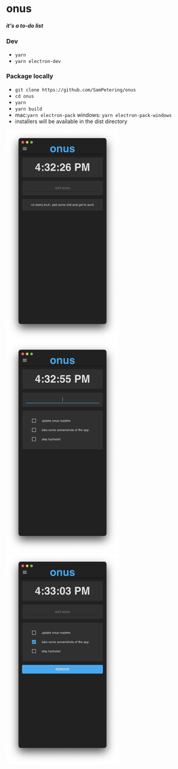 # onus 
##### it's a to-do list

### Dev
* ```yarn```
* ```yarn electron-dev```

### Package locally
* ```git clone https://github.com/SamPetering/onus```
* ```cd onus```
* ```yarn```
* ```yarn build```
* mac:```yarn electron-pack``` windows: ```yarn electron-pack-windows```
* installers will be available in the dist directory

<img src="https://github.com/SamPetering/onus/blob/master/screenshots/ss1.png?raw=true" alt="screenshot 1" width="300">
<img src="https://github.com/SamPetering/onus/blob/master/screenshots/ss2.png?raw=true" alt="screenshot 2" width="300">
<img src="https://github.com/SamPetering/onus/blob/master/screenshots/ss3.png?raw=true" alt="screenshot 3" width="300">

